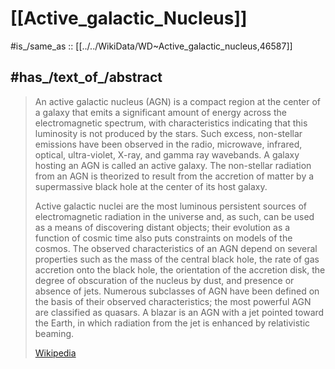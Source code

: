 ﻿---
has_id_wikidata: Q46587
---

# [[Active_galactic_Nucleus]] 

#is_/same_as :: [[../../WikiData/WD~Active_galactic_nucleus,46587]] 

## #has_/text_of_/abstract 

> An active galactic nucleus (AGN) is a compact region at the center of a galaxy that emits a significant amount of energy across the electromagnetic spectrum, with characteristics indicating that this luminosity is not produced by the stars. Such excess, non-stellar emissions have been observed in the radio, microwave, infrared, optical, ultra-violet, X-ray, and gamma ray wavebands. A galaxy hosting an AGN is called an active galaxy. The non-stellar radiation from an AGN is theorized to result from the accretion of matter by a supermassive black hole at the center of its host galaxy.
>
> Active galactic nuclei are the most luminous persistent sources of electromagnetic radiation in the universe and, as such, can be used as a means of discovering distant objects; their evolution as a function of cosmic time also puts constraints on models of the cosmos. The observed characteristics of an AGN depend on several properties such as the mass of the central black hole, the rate of gas accretion onto the black hole, the orientation of the accretion disk, the degree of obscuration of the nucleus by dust, and presence or absence of jets. Numerous subclasses of AGN have been defined on the basis of their observed characteristics; the most powerful AGN are classified as quasars. A blazar is an AGN with a jet pointed toward the Earth, in which radiation from the jet is enhanced by relativistic beaming.
>
> [Wikipedia](https://en.wikipedia.org/wiki/Active%20galactic%20nucleus) 


